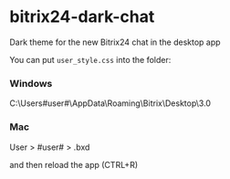 # bitrix24-dark-chat

Dark theme for the new Bitrix24 chat in the desktop app

You can put `user_style.css` into the folder:

### Windows
C:\Users\#user#\AppData\Roaming\Bitrix\Desktop\3.0

### Mac
User > #user# > .bxd

and then reload the app (CTRL+R)
